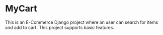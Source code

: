 # MyCart
This is an E-Commerce Django project where an user can search for items and add to cart.
This project supports basic features.
